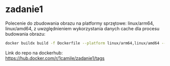 # zadanie1
Polecenie do zbudowania obrazu na platformy sprzętowe: linux/arm64, linux/amd64, z uwzględnieniem wykorzystania danych cache dla procesu budowania obrazu:
```bash
docker buildx build -f Dockerfile --platform linux/arm64,linux/amd64 --sbom --provenance=mode=max -t docker.io/1camile/zadanie1:zad1 --cache-to type=inline, --cache-from type=registry,ref=dpcker.io/1camile/zad1 --push .
```


Link do repo na dockerhub:  
https://hub.docker.com/r/1camile/zadanie1/tags
